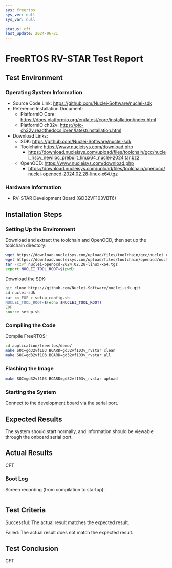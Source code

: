 ```yaml
---
sys: freertos
sys_ver: null
sys_var: null

status: cft
last_update: 2024-06-21
---
```


# FreeRTOS RV-STAR Test Report

## Test Environment

### Operating System Information

- Source Code Link: https://github.com/Nuclei-Software/nuclei-sdk
- Reference Installation Document:
    - PlatformIO Core: https://docs.platformio.org/en/latest/core/installation/index.html
    - PlatformIO ch32v: https://pio-ch32v.readthedocs.io/en/latest/installation.html
- Download Links:
    - SDK: https://github.com/Nuclei-Software/nuclei-sdk
    - Toolchain: https://www.nucleisys.com/download.php
        - https://download.nucleisys.com/upload/files/toolchain/gcc/nuclei_riscv_newlibc_prebuilt_linux64_nuclei-2024.tar.bz2
    - OpenOCD: https://www.nucleisys.com/download.php
        - https://download.nucleisys.com/upload/files/toolchain/openocd/nuclei-openocd-2024.02.28-linux-x64.tgz

### Hardware Information

- RV-STAR Development Board (GD32VF103VBT6)

## Installation Steps

### Setting Up the Environment

Download and extract the toolchain and OpenOCD, then set up the toolchain directory: 
```bash
wget https://download.nucleisys.com/upload/files/toolchain/gcc/nuclei_riscv_newlibc_prebuilt_linux64_nuclei-2024.tar.bz2
wget https://download.nucleisys.com/upload/files/toolchain/openocd/nuclei-openocd-2024.02.28-linux-x64.tgz
tar -xzvf nuclei-openocd-2024.02.28-linux-x64.tgz
export NUCLEI_TOOL_ROOT=$(pwd)
```

Download the SDK:
```bash
git clone https://github.com/Nuclei-Software/nuclei-sdk.git
cd nuclei-sdk
cat << EOF > setup_config.sh
NUCLEI_TOOL_ROOT=$(echo $NUCLEI_TOOL_ROOT)
EOF
source setup.sh
```

### Compiling the Code

Compile FreeRTOS:
```bash
cd application/freertos/demo/
make SOC=gd32vf103 BOARD=gd32vf103v_rvstar clean
make SOC=gd32vf103 BOARD=gd32vf103v_rvstar all
```

### Flashing the Image

```bash
make SOC=gd32vf103 BOARD=gd32vf103v_rvstar upload
```

### Starting the System

Connect to the development board via the serial port.

## Expected Results

The system should start normally, and information should be viewable through the onboard serial port.

## Actual Results

CFT

### Boot Log

Screen recording (from compilation to startup):

```log
```

## Test Criteria

Successful: The actual result matches the expected result.

Failed: The actual result does not match the expected result.

## Test Conclusion

CFT
